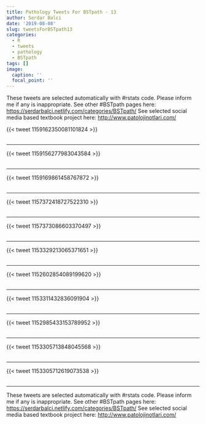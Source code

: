 ```yaml
---
title: Pathology Tweets For BSTpath - 13
author: Serdar Balci
date: '2019-08-08'
slug: tweetsForBSTpath13
categories:
  - R
  - tweets
  - pathology
  - BSTpath
tags: []
image:
  caption: ''
  focal_point: ''
---
```



These tweets are selected automatically with #rstats code. Please inform me if any is inappropriate.
See other #BSTpath pages here: https://serdarbalci.netlify.com/categories/BSTpath/ 
See selected social media based textbook project here: http://www.patolojinotlari.com/

{{< tweet 1159162350081101824 >}}
<br>
<br>
<hr>
{{< tweet 1159156277983043584 >}}
<br>
<br>
<hr>
{{< tweet 1159169861458767872 >}}
<br>
<br>
<hr>
{{< tweet 1157372418727522310 >}}
<br>
<br>
<hr>
{{< tweet 1157373086603370497 >}}
<br>
<br>
<hr>
{{< tweet 1153329213065371651 >}}
<br>
<br>
<hr>
{{< tweet 1152602854089199620 >}}
<br>
<br>
<hr>
{{< tweet 1153311432836091904 >}}
<br>
<br>
<hr>
{{< tweet 1152985433153789952 >}}
<br>
<br>
<hr>
{{< tweet 1153305713848045568 >}}
<br>
<br>
<hr>
{{< tweet 1153305712619073538 >}}
<br>
<br>
<hr>


These tweets are selected automatically with #rstats code. Please inform me if any is inappropriate.
See other #BSTpath pages here: https://serdarbalci.netlify.com/categories/BSTpath/ 
See selected social media based textbook project here: http://www.patolojinotlari.com/
